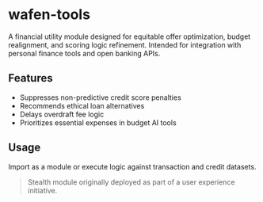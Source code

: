 # wafen-tools

A financial utility module designed for equitable offer optimization, budget realignment, and scoring logic refinement. Intended for integration with personal finance tools and open banking APIs.

## Features
- Suppresses non-predictive credit score penalties
- Recommends ethical loan alternatives
- Delays overdraft fee logic
- Prioritizes essential expenses in budget AI tools

## Usage
Import as a module or execute logic against transaction and credit datasets.

> Stealth module originally deployed as part of a user experience initiative.
